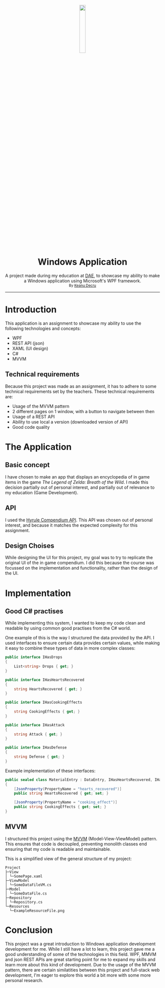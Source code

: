 <p align="center">
<img src="https://www.digitalartsandentertainment.be/dae/images/DAE_headerLogo.png" length=20% width=20%>
</p>
<h1 align="center">Windows Application</h1>
<p align="center">A project made during my education at <a href="https://www.digitalartsandentertainment.be/">DAE</a>, to showcase my ability to make a Windows application using Microsoft's WPF framework.<br>
<sub>By <a href="https://keanudecru.myportfolio.com/">Keanu Decru</a></sub></p>

***

# Introduction
This application is an assignment to showcase my ability to use the following technologies and concepts:
 * WPF
 * REST API (json)
 * XAML (UI design)
 * C#
 * MVVM
## Technical requirements
Because this project was made as an assignment, it has to adhere to some technical requirements set by the teachers. These technical requirements are:
 * Usage of the MVVM pattern
 * 2 different pages on 1 window, with a button to navigate between then
 * Usage of a REST API
 * Ability to use local a version (downloaded version of API)
 * Good code quality
# The Application
## Basic concept
I have chosen to make an app that displays an encyclopedia of in game items in the game *The Legend of Zelda: Breath of the Wild*. I made this decision partially out of personal interest, and partially out of relevance to my education (Game Development).
## API
I used the [Hyrule Compendium API](https://github.com/gadhagod/Hyrule-Compendium-API). This API was chosen out of personal interest, and because it matches the expected complexity for this assignment.
## Design Choises
While designing the UI for this project, my goal was to try to replicate the original UI of the in game compendium. I did this because the course was focussed on the implementation and functionality, rather than the design of the UI.
# Implementation
## Good C# practises
While implementing this system, I wanted to keep my code clean and readable by using common good practises from the C# world.

One example of this is the way I structured the data provided by the API. I used interfaces to ensure certain data provides certain values, while making it easy to combine these types of data in more complex classes:
```cs
public interface IHasDrops
{
    List<string> Drops { get; }
}

public interface IHasHeartsRecovered
{
    string HeartsRecovered { get; }
}

public interface IHasCookingEffects
{
    string CookingEffects { get; }
}

public interface IHasAttack
{
    string Attack { get; }
}

public interface IHasDefense
{
    string Defense { get; }
}
```
Example implementation of these interfaces:
```cs
public sealed class MaterialEntry : DataEntry, IHasHeartsRecovered, IHasCookingEffects
{
    [JsonProperty(PropertyName = "hearts_recovered")]
    public string HeartsRecovered { get; set; }

    [JsonProperty(PropertyName = "cooking_effect")]
    public string CookingEffects { get; set; }
}
```
## MVVM
I structured this project using the [MVVM](https://en.wikipedia.org/wiki/Model%E2%80%93view%E2%80%93viewmodel) (Model-View-ViewModel) pattern. This ensures that code is decoupled, preventing monolith classes end ensuring that my code is readable and maintainable.

This is a simplified view of the general structure of my project:
```
Project
├─View
│ └─SomePage.xaml
├─ViewModel
│ └─SomeDataFileVM.cs
├─Model
│ └─SomeDataFile.cs
├─Repository
│ └─Repository.cs
└─Resources
  └─ExampleResourceFile.png
  ```
# Conclusion
This project was a great introduction to Windows application development development for me. While I still have a lot to learn, this project gave me a good understanding of some of the technologies in this field. WPF, MMVM and json REST APIs are great starting point for me to expand my skills and learn more about this kind of development. Due to the usage of the MVVM pattern, there are certain similatities between this project and full-stack web development, I'm eager to explore this world a bit more with some more personal research.
